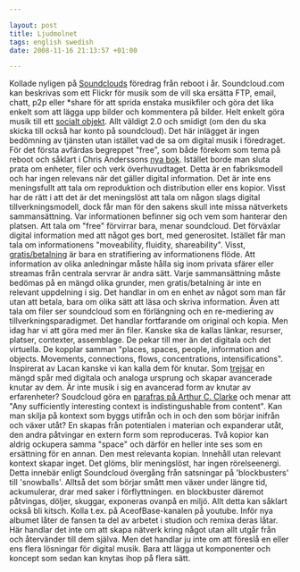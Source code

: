 ```yaml
--- 

layout: post
title: Ljudmolnet 
tags: english swedish 
date: 2008-11-16 21:13:57 +01:00 

---
```


Kollade nyligen på [Soundclouds](http://www.soundcloud.com) föredrag från reboot i år. Soundcloud.com kan beskrivas som ett Flickr för musik som de vill ska ersätta FTP, email, chatt, p2p eller *share för att sprida enstaka musikfiler och göra det lika enkelt som att lägga upp bilder och kommentera på bilder. Helt enkelt göra musik till ett [socialt objekt](2008-10-06-sociala-objekt-nodal-points-och-panspektronism.html). Allt väldigt 2.0 och smidigt (om den du ska skicka till också har konto på soundcloud). Det här inlägget är ingen bedömning av tjänsten utan istället vad de sa om digital musik i föredraget. För det första avfärdas begreppet "free", som både förekom som tema på reboot och såklart i Chris Anderssons [nya bok](http://www.wired.com/techbiz/it/magazine/16-03/ff_free). Istället borde man sluta prata om enheter, filer och verk överhuvudtaget. Detta är en fabriksmodell och har ingen relevans när det gäller digital information. Det är inte ens meningsfullt att tala om reproduktion och distribution eller ens kopior. Visst har de rätt i att det är det meningslöst att tala om någon slags digital tillverkningsmodell, dock får man för den sakens skull inte missa nätverkets sammansättning. Var informationen befinner sig och vem som hanterar den platsen. Att tala om "free" förvirrar bara, menar soundcloud. Det förväxlar digital information med att något ges bort, med generositet. Istället får man tala om informationens "moveability, fluidity, shareability". Visst, [gratis/betalning](http://www.piratbyran.org/valborg/) är bara en stratifiering av informationens flöde. Att information av olika anledningar måste hålla sig inom privata sfärer eller streamas från centrala servrar är andra sätt. Varje sammansättning måste bedömas på en mängd olika grunder, men gratis/betalning är inte en relevant uppdelning i sig. Det handlar in om en enhet av något som man får utan att betala, bara om olika sätt att läsa och skriva information. Även att tala om filer ser soundcloud som en förlängning och en re-mediering av tillverkningsparadigmet. Det handlar fortfarande om original och kopia. Men idag har vi att göra med mer än filer. Kanske ska de kallas länkar, resurser, platser, contexter, assemblage. De pekar till mer än det digitala och det virtuella. De kopplar samman "places, spaces, people, information and objects. Movements, connections, flows, concentrations, intensifications". Inspirerat av Lacan kanske vi kan kalla dem för knutar. Som [trejsar](2008-11-16-forslag-till-nytt-ord.html) en mängd spår med digitala och analoga ursprung och skapar avancerade knutar av dem. Är inte musik i sig en avancerad form av knutar av erfarenheter? Soudcloud göra en [parafras på Arthur C. Clarke](http://www.google.se/search?q=Any+sufficiently+advanced+technology+is+indistinguishable+from+magic) och menar att "Any sufficiently interesting context is indistingushable from content". Kan man skilja på kontext som byggs utifrån och in och den som börjar inifrån och växer utåt? En skapas från potentialen i materian och expanderar utåt, den andra påtvingar en extern form som reproduceras. Två kopior kan aldrig ockupera samma "space" och därför en heller inte ses som en ersättning för en annan. Den mest relevanta kopian. Innehåll utan relevant kontext skapar inget. Det glöms, blir meningslöst, har ingen rörelseenergi. Detta innebär enligt Soundcloud övergång från satsningar på 'blockbusters' till 'snowballs'. Alltså det som börjar smått men växer under längre tid, ackumulerar, drar med saker i förflyttningen. en blockbuster däremot påtvingas, döljer, skuggar, exponeras ovanpå en miljö. Allt detta kan såklart också bli kitsch. Kolla t.ex. på AceofBase-kanalen på youtube. Inför nya albumet låter de fansen ta del av arbetet i studion och remixa deras låtar. Här handlar det inte om att skapa nätverk kring något utan allt utgår från och återvänder till dem själva. Men det handlar ju inte om att föreslå en eller ens flera lösningar för digital musik. Bara att lägga ut komponenter och koncept som sedan kan knytas ihop på flera sätt. 
